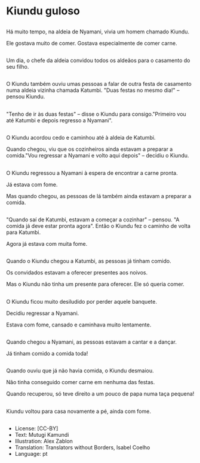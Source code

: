 # Kiundu guloso

##
Há muito tempo, na aldeia de Nyamani, vivia um homem chamado Kiundu.

Ele gostava muito de comer. Gostava especialmente de comer carne.

##
Um dia, o chefe da aldeia convidou todos os aldeãos para o casamento do seu filho.

##
O Kiundu também ouviu umas pessoas a falar de outra festa de casamento numa aldeia vizinha chamada Katumbi. "Duas festas no mesmo dia!" – pensou Kiundu.

##
"Tenho de ir às duas festas" – disse o Kiundu para consigo."Primeiro vou até Katumbi e depois regresso a Nyamani".

##
O Kiundu acordou cedo e caminhou até à aldeia de Katumbi.

Quando chegou, viu que os cozinheiros ainda estavam a preparar a comida."Vou regressar a Nyamani e volto aqui depois" – decidiu o Kiundu.

##
O Kiundu regressou a Nyamani à espera de encontrar a carne pronta.

Já estava com fome.

Mas quando chegou, as pessoas de lá também ainda estavam a preparar a comida.

##
"Quando saí de Katumbi, estavam a começar a cozinhar" – pensou. "A comida já deve estar pronta agora". Então o Kiundu fez o caminho de volta para Katumbi.

Agora já estava com muita fome.

##
Quando o Kiundu chegou a Katumbi, as pessoas já tinham comido.

Os convidados estavam a oferecer presentes aos noivos.

Mas o Kiundu não tinha um presente para oferecer. Ele só queria comer.

##
O Kiundu ficou muito desiludido por perder aquele banquete.

Decidiu regressar a Nyamani.

Estava com fome, cansado e caminhava muito lentamente.

##
Quando chegou a Nyamani, as pessoas estavam a cantar e a dançar.

Já tinham comido a comida toda!

##
Quando ouviu que já não havia comida, o Kiundu desmaiou.

Não tinha conseguido comer carne em nenhuma das festas.

Quando recuperou, só teve direito a um pouco de papa numa taça pequena!

##
Kiundu voltou para casa novamente a pé, ainda com fome.

##
* License: [CC-BY]
* Text: Mutugi Kamundi
* Illustration: Alex Zablon
* Translation: Translators without Borders, Isabel Coelho
* Language: pt
